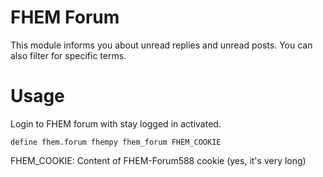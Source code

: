 
# FHEM Forum
This module informs you about unread replies and unread posts. You can also filter for specific terms.

# Usage
Login to FHEM forum with stay logged in activated.

```
define fhem.forum fhempy fhem_forum FHEM_COOKIE
```

FHEM_COOKIE: Content of FHEM-Forum588 cookie (yes, it's very long)
